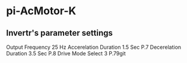 # pi-AcMotor-K
## Invertr's parameter settings
Output Frequency        25  Hz
Accerelation Duration   1.5 Sec     P.7
Decerelation Duration   3.5 Sec     P.8
Drive Mode Select       3           P.79git